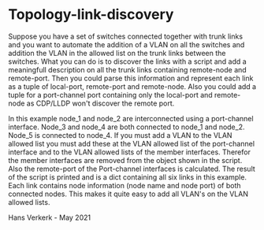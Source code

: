 # Topology-link-discovery
Suppose you have a set of switches connected together with trunk links and you want to automate the addition of a VLAN on all the switches and addition the VLAN in the allowed list on the trunk links between the switches. What you can do is to discover the links with a script and add a meaningfull description on all the trunk links containing remote-node and remote-port. Then you could parse this information and represent each link as a tuple of local-port, remote-port and remote-node. Also you could add a tuple for a port-channel port containing only the local-port and remote-node as CDP/LLDP won't discover the remote port. 

In this example node_1 and node_2 are interconnected using a port-channel interface. Node_3 and node_4 are both connected to node_1 and node_2. Node_5 is connected to node_4. If you must add a VLAN to the VLAN allowed list you must add these at the VLAN allowed list of the port-channel interface and to the VLAN allowed lists of the member interfaces. Therefor the member interfaces are removed from the object shown in the script. Also the remote-port of the Port-channel interfaces is calculated. The result of the script is printed and is a dict containing all six links in this example. Each link contains node information (node name and node port) of both connected nodes. This makes it quite easy to add all VLAN's on the VLAN allowed lists.

Hans Verkerk - May 2021
